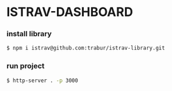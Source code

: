 ISTRAV-DASHBOARD
========

### install library
```bash
$ npm i istrav@github.com:trabur/istrav-library.git
```

### run project
```bash
$ http-server . -p 3000
```
